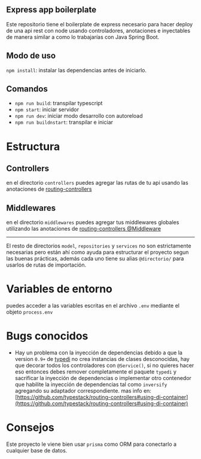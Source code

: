 ## Express app boilerplate
Este repositorio tiene el boilerplate de express necesario para hacer deploy de una api rest con node usando controladores, anotaciones e inyectables de manera similar a como lo trabajarías con Java Spring Boot.
## Modo de uso
`npm install`: instalar las dependencias antes de iniciarlo.

## Comandos
* `npm run build`: transpilar typescript 
* `npm start`: iniciar servidor
* `npm run dev`: iniciar modo desarrollo con autoreload
* `npm run buildnstart`: transpilar e iniciar
# Estructura

## Controllers
en el directorio `controllers` puedes agregar las rutas de tu api
usando las anotaciones de [routing-controllers](https://github.com/typestack/routing-controllers#example-of-usage)

## Middlewares
en el directorio `middlewares` puedes agregar tus middlewares globales utilizando las anotaciones de [routing-controllers @Middleware](https://github.com/typestack/routing-controllers#global-middlewares)

---
El resto de directorios `model`, `repositories` y `services` no son estrictamente necesarias pero están ahí como ayuda para estructurar el proyecto segun las buenas prácticas, además cada uno tiene su alias `@directorio/` para usarlos de rutas de importación.

# Variables de entorno
puedes acceder a las variables escritas en el archivo `.env` mediante el objeto `process.env`

# Bugs conocidos
* Hay un problema con la inyección de dependencias debido a que la version `0.9+` de [typedi](https://github.com/typestack/typedi) no crea instancias de clases desconocidas, hay que decorar todos los controladores con `@Service()`, si no quieres hacer eso entonces debes remover completamente el paquete `typedi` y sacrificar la inyección de dependencias o implementar otro contenedor que habilite la inyección de dependencias tal como `inversify` agregando su adaptador correspondiente. mas info en: [https://github.com/typestack/routing-controllers#using-di-container](https://github.com/typestack/routing-controllers#using-di-container)

# Consejos
Este proyecto le viene bien usar `prisma` como ORM para conectarlo a cualquier base de datos.